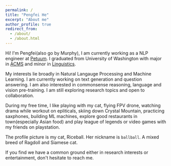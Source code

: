 ```yaml
---
permalink: /
title: "Pengfei He"
excerpt: "About me"
author_profile: true
redirect_from: 
  - /about/
  - /about.html
---
```


Hi! I'm Pengfei(also go by Murphy), I am currently working as a NLP engineer at [Petuum](https://petuum.com/). I graduated from University of Washington with major in [ACMS](https://acms.washington.edu) and minor in [Linguistics](https://acms.washington.edu). 


My interests lie broadly in Natural Langauge Processing and Machine Learning. I am currently working on text generation and question answering. I am also interested in commonsense reasoning, language and vision pre-training. I am still exploring research topics and open to collaboration.


During my free time, I like playing with my cat, flying FPV drone, watching drama while workout on epliticals, skiing down Crystal Mountain, practicing saxphones, building ML machines, explore good restaurants in town(especially Asian food) and play league of legends or video games with my friends on playstation. 


The profile picture is my cat, Riceball. Her nickname is `ballball`.  A mixed breed of Ragdoll and Siamese cat. 

If you find we have a common ground either in research interests or entertainment, don't hesitate to reach me.
